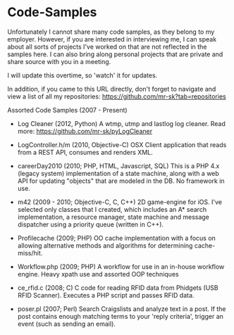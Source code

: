 Code-Samples
============

Unfortunately I cannot share many code samples, as they belong to my employer. However, if you are interested in interviewing me, I can speak about all sorts of projects I've worked
on that are not reflected in the samples here. I can also bring along personal projects that are private and share source with you in a meeting. 

I will update this overtime, so 'watch' it for updates. 

In addition, if you came to this URL directly, don't forget to navigate and view a list of all my repositories: https://github.com/mr-sk?tab=repositories


Assorted Code Samples (2007 - Present)

* Log Cleaner (2012, Python)
  A wtmp, utmp and lastlog log cleaner. Read more: https://github.com/mr-sk/pyLogCleaner

* LogController.h/m (2010, Objective-C)
  OSX Client application that reads from a REST API, consumes and renders XML.

* careerDay2010 (2010; PHP, HTML, Javascript, SQL)
  This is a PHP 4.x (legacy system) implementation of a state machine, along with
  a web API for updating "objects" that are modeled in the DB. No framework in use. 

* m42 (2009 - 2010; Objective-C, C, C++)
  2D game-engine for iOS. I've selected only classes that I created, which includes
  an A* search implementation, a resource manager, state machine and message dispatcher 
  using a priority queue (written in C++).

* Profilecache (2009; PHP)
  OO cache implementation with a focus on allowing alternative methods and algorithms
  for determining cache-miss/hit. 

* Workflow.php (2009; PHP)
  A workflow for use in an in-house workflow engine. Heavy xpath use and assorted OOP
  techniques

* ce_rfid.c (2008; C)
  C code for reading RFID data from Phidgets (USB RFID Scanner). Executes a PHP script
  and passes RFID data. 

* poser.pl (2007; Perl)
  Search Craigslists and analyze text in a post. If the post contains enough matching
  terms to your 'reply criteria', trigger an event (such as sending an email). 

